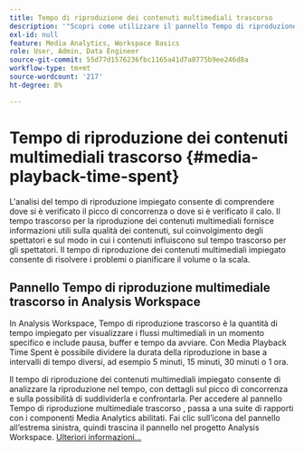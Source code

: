 ```yaml
---
title: Tempo di riproduzione dei contenuti multimediali trascorso
description: '"Scopri come utilizzare il pannello Tempo di riproduzione multimediale trascorso per analizzare il tempo di riproduzione trascorso e capire il picco di concorrenza e dove si è verificato il calo."'
exl-id: null
feature: Media Analytics, Workspace Basics
role: User, Admin, Data Engineer
source-git-commit: 55d77d1576236fbc1165a41d7a0775b9ee246d8a
workflow-type: tm+mt
source-wordcount: '217'
ht-degree: 8%

---
```


# Tempo di riproduzione dei contenuti multimediali trascorso {#media-playback-time-spent}

L&#39;analisi del tempo di riproduzione impiegato consente di comprendere dove si è verificato il picco di concorrenza o dove si è verificato il calo. Il tempo trascorso per la riproduzione dei contenuti multimediali fornisce informazioni utili sulla qualità dei contenuti, sul coinvolgimento degli spettatori e sul modo in cui i contenuti influiscono sul tempo trascorso per gli spettatori. Il tempo di riproduzione dei contenuti multimediali impiegato consente di risolvere i problemi o pianificare il volume o la scala.

## Pannello Tempo di riproduzione multimediale trascorso in Analysis Workspace

In Analysis Workspace, Tempo di riproduzione trascorso è la quantità di tempo impiegato per visualizzare i flussi multimediali in un momento specifico e include pausa, buffer e tempo da avviare. Con Media Playback Time Spent è possibile dividere la durata della riproduzione in base a intervalli di tempo diversi, ad esempio 5 minuti, 15 minuti, 30 minuti o 1 ora.


Il tempo di riproduzione dei contenuti multimediali impiegato consente di analizzare la riproduzione nel tempo, con dettagli sul picco di concorrenza e sulla possibilità di suddividerla e confrontarla. Per accedere al pannello Tempo di riproduzione multimediale trascorso , passa a una suite di rapporti con i componenti Media Analytics abilitati. Fai clic sull’icona del pannello all’estrema sinistra, quindi trascina il pannello nel progetto Analysis Workspace. [Ulteriori informazioni...](https://experienceleague.adobe.com/docs/analytics/analyze/analysis-workspace/panels/media-playback-time-spent.html)

<!-- ## DOES THIS APPLY Get Concurrent Viewers via Analytics Reporting API

REVISE You can also get concurrent viewer data for up to 1-month at a time at minute-level granularity using the Analytics Reporting API 2.0.  The reporting API uses the same definition of concurrent viewers as Analysis Workspace.  For more information see [_*Get concurrent viewers JSON report data with Analytics 2.0 APIs*_](/help/media-reports/media-default-reports/get-concurrent-json20.md). -->
